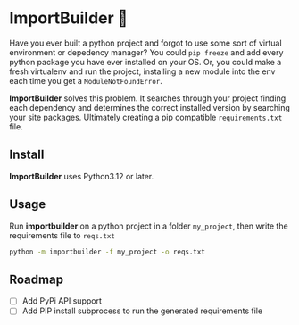 # ImportBuilder :construction_worker:

Have you ever built a python project and forgot to use some sort of virtual environment or depedency manager? You could `pip freeze` and add every python package you have ever installed on your OS. Or, you could make a fresh virtualenv and run the project, installing a new module into the env each time you get a `ModuleNotFoundError`.

**ImportBuilder** solves this problem. It searches through your project finding each dependency and determines the correct installed version by searching your site packages. Ultimately creating a pip compatible `requirements.txt` file.

## Install 
**ImportBuilder** uses Python3.12 or later.

## Usage
Run **importbuilder** on a python project in a folder `my_project`, then write the requirements file to `reqs.txt`

```sh
python -m importbuilder -f my_project -o reqs.txt
```

## Roadmap

- [ ] Add PyPi API support
- [ ] Add PIP install subprocess to run the generated requirements file
